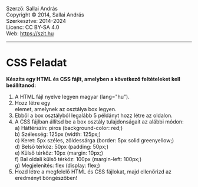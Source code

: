 Szerző: Sallai András <br>
Copyright © 2014, Sallai András<br>
Szerkesztve: 2014-2024<br>
Licenc: CC BY-SA 4.0<br>
Web: https://szit.hu<br>

<hr>

<h1>CSS Feladat</h1>

<strong>Készíts egy HTML és CSS fájlt, amelyben a következő feltételeket kell beállítanod:</strong>

1. A HTML fájl nyelve legyen magyar (lang="hu").<br>
2. Hozz létre egy <div> elemet, amelynek az osztálya box legyen.<br>
3. Ebből a box osztályból legalább 5 példányt hozz létre az oldalon.<br>
4. A CSS fájlban állítsd be a box osztály tulajdonságait az alábbi módon:<br>
a) Háttérszín: piros (background-color: red;)<br>
b) Szélesség: 125px (width: 125px;)<br>
c) Keret: 5px széles, zöldessárga (border: 5px solid greenyellow;)<br>
d) Belső térköz: 50px (padding: 50px;)<br>
e) Külső térköz: 10px (margin: 10px;)<br>
f) Bal oldali külső térköz: 100px (margin-left: 100px;)<br>
g) Megjelenítés: flex (display: flex;)<br>
5. Hozd létre a megfelelő HTML és CSS fájlokat, majd ellenőrizd az eredményt böngészőben!

